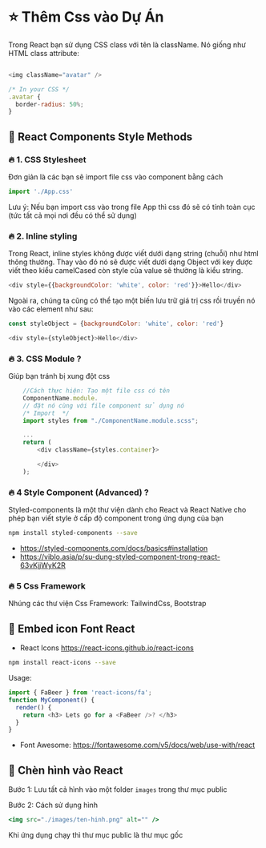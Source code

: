 # ⭐ Thêm Css vào Dự Án

Trong React bạn sử dụng CSS class với tên là className. Nó giống như HTML class attribute:

```js

<img className="avatar" />

/* In your CSS */
.avatar {
  border-radius: 50%;
}

```

## 🌻 React Components Style Methods

### 🔥 1. CSS Stylesheet

Đơn giản là các bạn sẽ import file css vào component bằng cách

```js
import './App.css'
```

Lưu ý: Nếu bạn import css vào trong file App thì css đó sẽ có tính toàn cục (tức tất cả mọi nơi đều có thể sử dụng)

### 🔥 2. Inline styling

Trong React, inline styles không được viết dưới dạng string (chuỗi) như html thông thường. Thay vào đó nó sẽ được viết dưới dạng Object với key được viết theo kiểu camelCased còn style của value sẽ thường là kiểu string.

```js
<div style={{backgroundColor: 'white', color: 'red'}}>Hello</div>

```
Ngoài ra, chúng ta cũng có thể tạo một biến lưu trữ giá trị css rồi truyền nó vào các element như sau:

```js
const styleObject = {backgroundColor: 'white', color: 'red'}

<div style={styleObject}>Hello</div>
```


### 🔥 3. CSS Module ?

Giúp bạn tránh bị xung đột css

```js
    //Cách thực hiện: Tạo một file css có tên
    ComponentName.module.
    // đặt nó cùng với file component sử dụng nó
    /* Import  */
    import styles from "./ComponentName.module.scss";

    ...
    return (
        <div className={styles.container}>

        </div>
    );

```


### 🔥 4 Style Component (Advanced) ?

Styled-components là một thư viện dành cho React và React Native cho phép bạn viết style ở cấp độ component trong ứng dụng của bạn

```bash
npm install styled-components --save
```

- <https://styled-components.com/docs/basics#installation>
- <https://viblo.asia/p/su-dung-styled-component-trong-react-63vKjjWyK2R>



### 🔥 5 Css Framework

Nhúng các thư viện Css Framework: TailwindCss, Bootstrap

## 🌻 Embed icon Font React

- React Icons <https://react-icons.github.io/react-icons>

```bash
npm install react-icons --save
```

Usage:

```js
import { FaBeer } from 'react-icons/fa';
function MyComponent() {
  render() {
    return <h3> Lets go for a <FaBeer />? </h3>
  }
}
```
- Font Awesome: <https://fontawesome.com/v5/docs/web/use-with/react>


## 🌻 Chèn hình vào React

Bước 1: Lưu tất cả hình vào một folder `images` trong thư mục public

Bước 2: Cách sử dụng hình

```jsx
<img src="./images/ten-hinh.png" alt="" />
```

Khi ứng dụng chạy thì thư mục public là thư mục gốc
